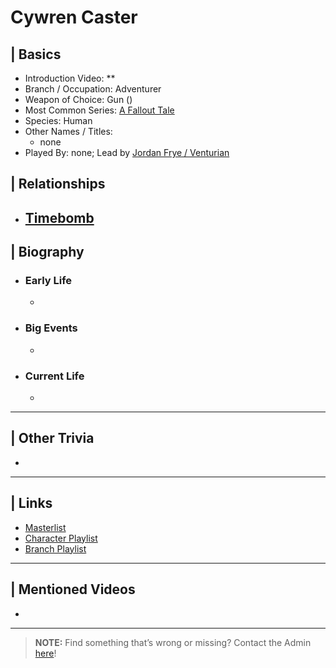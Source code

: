 # Cywren Caster  


## | Basics  
- Introduction Video: **  
- Branch / Occupation: Adventurer  
- Weapon of Choice: Gun \()  
- Most Common Series: [A Fallout Tale](6.Series/Tale_Series.html)  
- Species: Human  
- Other Names / Titles:   
  - none  
- Played By: none; Lead by [Jordan Frye / Venturian](3.Siblings/3.1.Jordan-Frye-Venturian.html)  


## | Relationships  
- [**Timebomb**](5.Characters/Timebomb.html)  
  -  


## | Biography  
- ### Early Life  
  -   
- ### Big Events  
  -   
- ### Current Life  
  -   

----

## | Other Trivia  
-   

----
 
## | Links  
- [Masterlist]()  
- [Character Playlist]()  
- [Branch Playlist]()  

----

## | Mentioned Videos
- []()

----

> **NOTE:** Find something that’s wrong or missing? Contact the Admin [here](../chapter_2.md)!